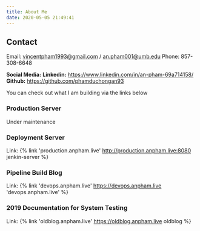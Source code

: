 ```yaml
---
title: About Me
date: 2020-05-05 21:49:41
---
```


## Contact

Email: vincentpham1993@gmail.com / an.pham001@umb.edu
Phone: 857-308-6648

**Social Media:**
**Linkedin:** https://www.linkedin.com/in/an-pham-69a714158/
**Github:** https://github.com/phamduchongan93

You can check out what I am building via the links below 

### Production Server

Under maintenance 

### Deployment Server 

Link: {% link 'production.anpham.live' http://production.anpham.live:8080  jenkin-server %}

### Pipeline Build Blog

Link: {% link 'devops.anpham.live' https://devops.anpham.live  'devops.anpham.live' %}

### 2019 Documentation for System Testing

Link: {% link 'oldblog.anpham.live' https://oldblog.anpham.live  oldblog %}

